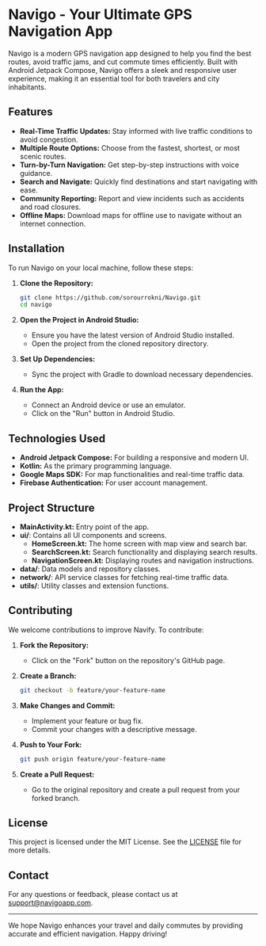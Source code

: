 # Navigo - Your Ultimate GPS Navigation App

Navigo is a modern GPS navigation app designed to help you find the best routes, avoid traffic jams, and cut commute times efficiently. Built with Android Jetpack Compose, Navigo offers a sleek and responsive user experience, making it an essential tool for both travelers and city inhabitants.

## Features

- **Real-Time Traffic Updates:** Stay informed with live traffic conditions to avoid congestion.
- **Multiple Route Options:** Choose from the fastest, shortest, or most scenic routes.
- **Turn-by-Turn Navigation:** Get step-by-step instructions with voice guidance.
- **Search and Navigate:** Quickly find destinations and start navigating with ease.
- **Community Reporting:** Report and view incidents such as accidents and road closures.
- **Offline Maps:** Download maps for offline use to navigate without an internet connection.

## Installation

To run Navigo on your local machine, follow these steps:

1. **Clone the Repository:**
    ```bash
    git clone https://github.com/sorourrokni/Navigo.git
    cd navigo
    ```

2. **Open the Project in Android Studio:**
    - Ensure you have the latest version of Android Studio installed.
    - Open the project from the cloned repository directory.

3. **Set Up Dependencies:**
    - Sync the project with Gradle to download necessary dependencies.

4. **Run the App:**
    - Connect an Android device or use an emulator.
    - Click on the "Run" button in Android Studio.

## Technologies Used

- **Android Jetpack Compose:** For building a responsive and modern UI.
- **Kotlin:** As the primary programming language.
- **Google Maps SDK:** For map functionalities and real-time traffic data.
- **Firebase Authentication:** For user account management.

## Project Structure

- **MainActivity.kt:** Entry point of the app.
- **ui/**: Contains all UI components and screens.
  - **HomeScreen.kt:** The home screen with map view and search bar.
  - **SearchScreen.kt:** Search functionality and displaying search results.
  - **NavigationScreen.kt:** Displaying routes and navigation instructions.
- **data/**: Data models and repository classes.
- **network/**: API service classes for fetching real-time traffic data.
- **utils/**: Utility classes and extension functions.

## Contributing

We welcome contributions to improve Navify. To contribute:

1. **Fork the Repository:**
    - Click on the "Fork" button on the repository's GitHub page.

2. **Create a Branch:**
    ```bash
    git checkout -b feature/your-feature-name
    ```

3. **Make Changes and Commit:**
    - Implement your feature or bug fix.
    - Commit your changes with a descriptive message.

4. **Push to Your Fork:**
    ```bash
    git push origin feature/your-feature-name
    ```

5. **Create a Pull Request:**
    - Go to the original repository and create a pull request from your forked branch.

## License

This project is licensed under the MIT License. See the [LICENSE](LICENSE) file for more details.

## Contact

For any questions or feedback, please contact us at support@navigoapp.com.

---

We hope Navigo enhances your travel and daily commutes by providing accurate and efficient navigation. Happy driving!
